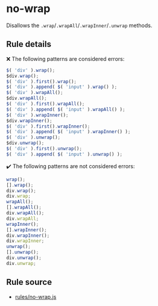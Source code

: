 # no-wrap

Disallows the `.wrap`/`.wrapAll`/`.wrapInner`/`.unwrap` methods.

## Rule details

❌ The following patterns are considered errors:
```js
$( 'div' ).wrap();
$div.wrap();
$( 'div' ).first().wrap();
$( 'div' ).append( $( 'input' ).wrap() );
$( 'div' ).wrapAll();
$div.wrapAll();
$( 'div' ).first().wrapAll();
$( 'div' ).append( $( 'input' ).wrapAll() );
$( 'div' ).wrapInner();
$div.wrapInner();
$( 'div' ).first().wrapInner();
$( 'div' ).append( $( 'input' ).wrapInner() );
$( 'div' ).unwrap();
$div.unwrap();
$( 'div' ).first().unwrap();
$( 'div' ).append( $( 'input' ).unwrap() );
```

✔️ The following patterns are not considered errors:
```js
wrap();
[].wrap();
div.wrap();
div.wrap;
wrapAll();
[].wrapAll();
div.wrapAll();
div.wrapAll;
wrapInner();
[].wrapInner();
div.wrapInner();
div.wrapInner;
unwrap();
[].unwrap();
div.unwrap();
div.unwrap;
```
## Rule source

* [rules/no-wrap.js](../rules/no-wrap.js)
